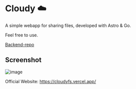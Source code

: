 # Cloudy ☁️
A simple webapp for sharing files, developed with Astro & Go.

Feel free to use.


[Backend-repo](https://github.com/jeftedariel/Cloudy-server)
## Screenshot

![image](https://github.com/user-attachments/assets/6c3cb5c0-24ce-4f9f-ba67-75a93ce04342)

Official Website:
https://cloudyfs.vercel.app/


